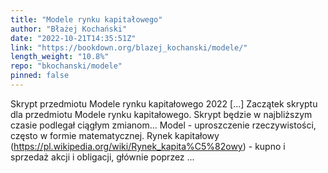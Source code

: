 ```yaml
---
title: "Modele rynku kapitałowego"
author: "Błażej Kochański"
date: "2022-10-21T14:35:51Z"
link: "https://bookdown.org/blazej_kochanski/modele/"
length_weight: "10.8%"
repo: "bkochanski/modele"
pinned: false
---
```


Skrypt przedmiotu Modele rynku kapitałowego 2022 [...] Zaczątek skryptu dla przedmiotu Modele rynku kapitałowego. Skrypt będzie w najbliższym czasie podlegał ciągłym zmianom… Model - uproszczenie rzeczywistości, często w formie matematycznej. Rynek kapitałowy (https://pl.wikipedia.org/wiki/Rynek_kapita%C5%82owy) - kupno i sprzedaż akcji i obligacji, głównie poprzez ...
